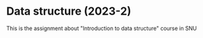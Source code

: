 # Data structure (2023-2)

This is the assignment about "Introduction to data structure" course in SNU
